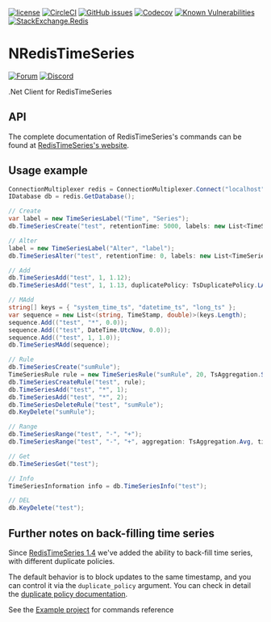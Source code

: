 [![license](https://img.shields.io/github/license/RedisTimeSeries/NRedisTimeSeries.svg)](https://github.com/RedisTimeSeries/NRedisTimeSeries)
[![CircleCI](https://circleci.com/gh/RedisTimeSeries/NRedisTimeSeries/tree/master.svg?style=svg)](https://circleci.com/gh/RedisTimeSeries/NRedisTimeSeries/tree/master)
[![GitHub issues](https://img.shields.io/github/release/RedisTimeSeries/NRedisTimeSeries.svg)](https://github.com/RedisTimeSeries/NRedisTimeSeries/releases/latest)
[![Codecov](https://codecov.io/gh/RedisTimeSeries/NRedisTimeSeries/branch/master/graph/badge.svg)](https://codecov.io/gh/RedisTimeSeries/NRedisTimeSeries)
[![Known Vulnerabilities](https://snyk.io/test/github/RedisTimeSeries/NRedisTimeSeries/badge.svg?targetFile=NRedisTimeSeries/NRedisTimeSeries.csproj)](https://snyk.io/test/github/RedisTimeSeries/NRedisTimeSeries?targetFile=NRedisTimeSeries/NRedisTimeSeries.csproj)
[![StackExchange.Redis](https://img.shields.io/nuget/v/NRedisTimeSeries.svg)](https://www.nuget.org/packages/NRedisTimeSeries/)

# NRedisTimeSeries
[![Forum](https://img.shields.io/badge/Forum-RedisTimeSeries-blue)](https://forum.redislabs.com/c/modules/redistimeseries)
[![Discord](https://img.shields.io/discord/697882427875393627?style=flat-square)](https://discord.gg/KExRgMb)

.Net Client for RedisTimeSeries


## API
The complete documentation of RedisTimeSeries's commands can be found at [RedisTimeSeries's website](http://redistimeseries.io/).

## Usage example

```C#
ConnectionMultiplexer redis = ConnectionMultiplexer.Connect("localhost");
IDatabase db = redis.GetDatabase();

// Create 
var label = new TimeSeriesLabel("Time", "Series");
db.TimeSeriesCreate("test", retentionTime: 5000, labels: new List<TimeSeriesLabel> { label }, duplicatePolicy: TsDuplicatePolicy.MAX);

// Alter
label = new TimeSeriesLabel("Alter", "label");
db.TimeSeriesAlter("test", retentionTime: 0, labels: new List<TimeSeriesLabel> { label });

// Add
db.TimeSeriesAdd("test", 1, 1.12);
db.TimeSeriesAdd("test", 1, 1.13, duplicatePolicy: TsDuplicatePolicy.LAST);

// MAdd
string[] keys = { "system_time_ts", "datetime_ts", "long_ts" };
var sequence = new List<(string, TimeStamp, double)>(keys.Length);
sequence.Add(("test", "*", 0.0));
sequence.Add(("test", DateTime.UtcNow, 0.0));
sequence.Add(("test", 1, 1.0));
db.TimeSeriesMAdd(sequence);

// Rule
db.TimeSeriesCreate("sumRule");
TimeSeriesRule rule = new TimeSeriesRule("sumRule", 20, TsAggregation.Sum);
db.TimeSeriesCreateRule("test", rule);
db.TimeSeriesAdd("test", "*", 1);
db.TimeSeriesAdd("test", "*", 2);
db.TimeSeriesDeleteRule("test", "sumRule");
db.KeyDelete("sumRule");

// Range
db.TimeSeriesRange("test", "-", "+");
db.TimeSeriesRange("test", "-", "+", aggregation: TsAggregation.Avg, timeBucket: 10);

// Get
db.TimeSeriesGet("test");

// Info
TimeSeriesInformation info = db.TimeSeriesInfo("test");               

// DEL
db.KeyDelete("test");
```

## Further notes on back-filling time series

Since [RedisTimeSeries 1.4](https://github.com/RedisTimeSeries/RedisTimeSeries/releases/tag/v1.4.5) we've added the ability to back-fill time series, with different duplicate policies. 

The default behavior is to block updates to the same timestamp, and you can control it via the `duplicate_policy` argument. You can check in detail the [duplicate policy documentation](https://oss.redislabs.com/redistimeseries/configuration/#duplicate_policy).


See the [Example project](NRedisTimeSeries.Example) for commands reference
